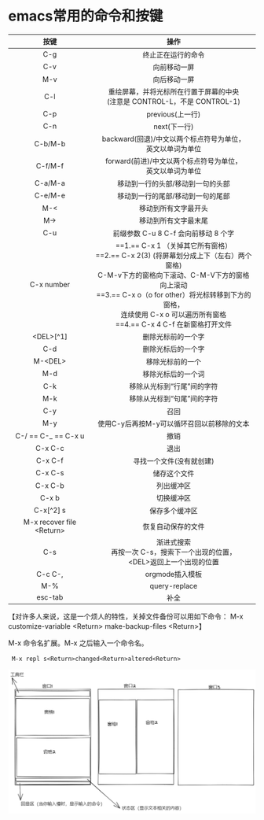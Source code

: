 # emacs常用的命令和按键

|            按键            |                             操作                             |
| :------------------------: | :----------------------------------------------------------: |
|            C-g             |                      终止正在运行的命令                      |
|            C-v             |                         向前移动一屏                         |
|            M-v             |                         向后移动一屏                         |
|            C-l             | 重绘屏幕，并将光标所在行置于屏幕的中央<br/>(注意是 CONTROL-L，不是 CONTROL-1) |
|            C-p             |                       previous(上一行)                       |
|            C-n             |                         next(下一行)                         |
|          C-b/M-b           | backward(回退)/中文以两个标点符号为单位，<br/>英文以单词为单位 |
|          C-f/M-f           | forward(前进)/中文以两个标点符号为单位，<br/>英文以单词为单位 |
|          C-a/M-a           |              移动到一行的头部/移动到一句的头部               |
|          C-e/M-e           |              移动到一行的尾部/移动到一句的尾部               |
|            M-<             |                     移动到所有文字最开头                     |
|            M->             |                     移动到所有文字最末尾                     |
|            C-u             |            前缀参数  C-u 8 C-f 会向前移动 8 个字             |
|         C-x number         | ==1.== C-x 1 （关掉其它所有窗格）<br/>==2.== C-x 2(3) (将屏幕划分成上下（左右）两个窗格) <br/>C-M-v下方的窗格向下滚动、C-M-V下方的窗格向上滚动<br/>==3.== C-x o（o for other）将光标转移到下方的窗格，<br/>连续使用 C-x o 可以遍历所有窗格<br/>==4.== C-x 4 C-f 在新窗格打开文件 |
|         \<DEL>[^1]         |                      删除光标前的一个字                      |
|            C-d             |                      删除光标后的一个字                      |
|          M-\<DEL>          |                       移除光标前的一个                       |
|            M-d             |                      移除光标后的一个词                      |
|            C-k             |                  移除从光标到“行尾”间的字符                  |
|            M-k             |                  移除从光标到“句尾”间的字符                  |
|            C-y             |                             召回                             |
|            M-y             |          使用C-y后再按M-y可以循环召回以前移除的文本          |
|    C-/ == C-_ == C-x u     |                             撤销                             |
|          C-x C-c           |                             退出                             |
|          C-x C-f           |                   寻找一个文件(没有就创建)                   |
|          C-x C-s           |                         储存这个文件                         |
|          C-x C-b           |                          列出缓冲区                          |
|           C-x b            |                          切换缓冲区                          |
|         C-x[^2] s          |                        保存多个缓冲区                        |
| M-x recover file \<Return> |                      恢复自动保存的文件                      |
|            C-s             | 渐进式搜索  <br/>再按一次 C-s，搜索下一个出现的位置，<br/>\<DEL>返回上一个出现的位置 |
|          C-c C-,           |                       orgmode插入模板                        |
|            M-%             |                        query-replace                         |
|          esc-tab           |                             补全                             |

【对许多人来说，这是一个烦人的特性，关掉文件备份可以用如下命令：
  M-x customize-variable \<Return> make-backup-files \<Return>】

 M-x     命令名扩展。M-x 之后输入一个命令名。

```
 M-x repl s<Return>changed<Return>altered<Return>
```

![emacs布局和窗格](.\emacs常用的命令和按键.assets\emacs布局和窗格.png)

